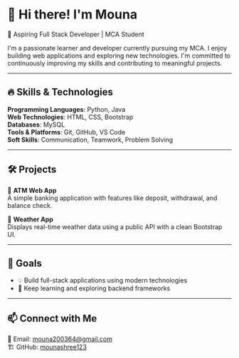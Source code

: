 # 👋 Hi there! I'm Mouna  
🚀 Aspiring Full Stack Developer | MCA Student 

I'm a passionate learner and developer currently pursuing my MCA. I enjoy building web applications and exploring new technologies. I'm committed to continuously improving my skills and contributing to meaningful projects.

---

## 🔥 Skills & Technologies

**Programming Languages**: Python, Java  
**Web Technologies**: HTML, CSS, Bootstrap  
**Databases**: MySQL  
**Tools & Platforms**: Git, GitHub, VS Code  
**Soft Skills**: Communication, Teamwork, Problem Solving

---

## 🛠️ Projects

🔹 **ATM Web App**  
A simple banking application with features like deposit, withdrawal, and balance check.

🔹 **Weather App**  
Displays real-time weather data using a public API with a clean Bootstrap UI.

---

## 🎯 Goals

- 💡 Build full-stack applications using modern technologies  
- 🌱 Keep learning and exploring backend frameworks  
 

---

## 📫 Connect with Me

📩 Email: mouna200364@gmail.com  
🏗 GitHub: [mounashree123](https://github.com/mounashree46)  


